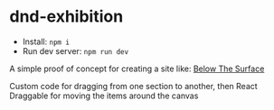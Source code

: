 # dnd-exhibition

- Install: `npm i`
- Run dev server: `npm run dev`

A simple proof of concept for creating a site like: [Below The Surface](https://belowthesurface.amsterdam/en/vitrine/concept)

Custom code for dragging from one section to another, then React Draggable for moving the items around the canvas